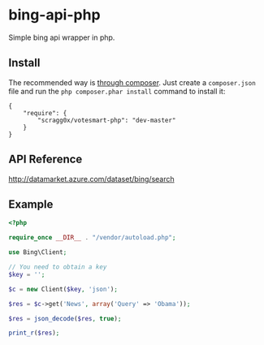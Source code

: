 bing-api-php
============

Simple bing api wrapper in php.

## Install

The recommended way is [through
composer](http://getcomposer.org). Just create a `composer.json` file and
run the `php composer.phar install` command to install it:

    {
        "require": {
            "scragg0x/votesmart-php": "dev-master"
        }
    }

## API Reference

http://datamarket.azure.com/dataset/bing/search

## Example

```php
<?php

require_once __DIR__ . "/vendor/autoload.php";

use Bing\Client;

// You need to obtain a key
$key = '';

$c = new Client($key, 'json');

$res = $c->get('News', array('Query' => 'Obama'));

$res = json_decode($res, true);

print_r($res);
```